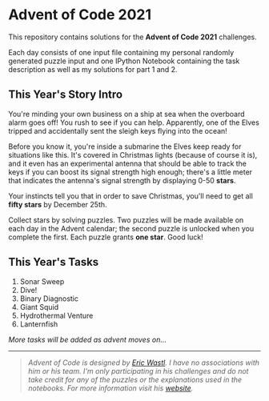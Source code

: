# Advent of Code 2021

This repository contains solutions for the **Advent of Code 2021** challenges.

Each day consists of one input file containing my personal randomly generated puzzle input and one IPython Notebook containing the task description as well as my solutions for part 1 and 2.

## This Year's Story Intro

You're minding your own business on a ship at sea when the overboard alarm goes off! You rush to see if you can help. Apparently, one of the Elves tripped and accidentally sent the sleigh keys flying into the ocean!

Before you know it, you're inside a submarine the Elves keep ready for situations like this. It's covered in Christmas lights (because of course it is), and it even has an experimental antenna that should be able to track the keys if you can boost its signal strength high enough; there's a little meter that indicates the antenna's signal strength by displaying 0-50 **stars**.

Your instincts tell you that in order to save Christmas, you'll need to get all **fifty stars** by December 25th.

Collect stars by solving puzzles. Two puzzles will be made available on each day in the Advent calendar; the second puzzle is unlocked when you complete the first. Each puzzle grants **one star**. Good luck!

## This Year's Tasks

1. Sonar Sweep
2. Dive!
3. Binary Diagnostic
4. Giant Squid
5. Hydrothermal Venture
6. Lanternfish

*More tasks will be added as advent moves on...*

----

> *Advent of Code is designed by [Eric Wastl](https://twitter.com/ericwastl). I have no associations with him or his team. I'm only participating in his challenges and do not take credit for any of the puzzles or the explanations used in the notebooks.
> For more information visit his [website](https://adventofcode.com/2021/about).*
